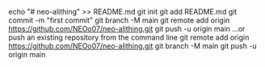 echo "# neo-alithing" >> README.md
git init
git add README.md
git commit -m "first commit"
git branch -M main
git remote add origin https://github.com/NEOo07/neo-alithing.git
git push -u origin main
…or push an existing repository from the command line
git remote add origin https://github.com/NEOo07/neo-alithing.git
git branch -M main
git push -u origin main
